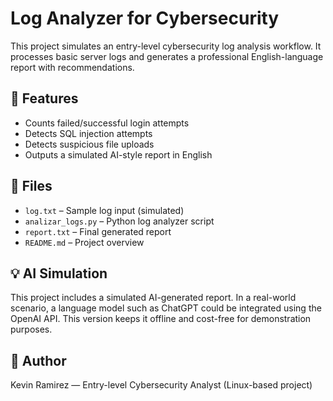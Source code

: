# Log Analyzer for Cybersecurity

This project simulates an entry-level cybersecurity log analysis workflow. It processes basic server logs and generates a professional English-language report with recommendations.

## 🧠 Features

- Counts failed/successful login attempts
- Detects SQL injection attempts
- Detects suspicious file uploads
- Outputs a simulated AI-style report in English

## 📁 Files

- `log.txt` – Sample log input (simulated)
- `analizar_logs.py` – Python log analyzer script
- `report.txt` – Final generated report
- `README.md` – Project overview

## 💡 AI Simulation

This project includes a simulated AI-generated report. In a real-world scenario, a language model such as ChatGPT could be integrated using the OpenAI API. This version keeps it offline and cost-free for demonstration purposes.

## 👤 Author

Kevin Ramirez — Entry-level Cybersecurity Analyst (Linux-based project)
